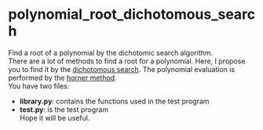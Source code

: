 # polynomial_root_dichotomous_search
Find a root of a polynomial by the dichotomic search algorithm. <br>
There are a lot of methods to find a root for a polynomial. Here, I propose you to find it by the [dichotomous search](https://en.wikipedia.org/wiki/Dichotomic_search).
The polynomial evaluation is performed by the [horner method](https://en.wikipedia.org/wiki/Horner%27s_method). <br>
You have two files:
- **library.py**: contains the functions used in the test program
- **test.py**: is the test program <br>
Hope it will be useful.

